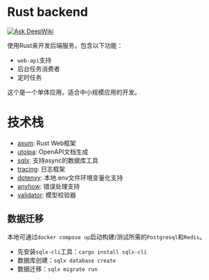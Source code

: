 # Rust backend

[![Ask DeepWiki](https://deepwiki.com/badge.svg)](https://deepwiki.com/asiazhang/rust-backend)

使用Rust来开发后端服务，包含以下功能：

- `web-api`支持
- 后台任务消费者
- 定时任务

这个是一个单体应用，适合中小规模应用的开发。

# 技术栈

- [axum](https://github.com/tokio-rs/axum): Rust Web框架
- [utoipa](https://github.com/juhaku/utoipa): OpenAPI文档生成
- [sqlx](https://github.com/launchbadge/sqlx): 支持async的数据库工具
- [tracing](https://github.com/tokio-rs/tracing): 日志框架
- [dotenvy](https://github.com/allan2/dotenvy): 本地.env文件环境变量化支持
- [anyhow](https://github.com/dtolnay/anyhow): 错误处理支持
- [validator](https://github.com/Keats/validator): 模型校验器 

## 数据迁移

本地可通过`docker compose up`启动构建/测试所需的`Postgresql`和`Redis`。

- 先安装`sqlx-cli`工具：`cargo install sqlx-cli`
- 数据库创建：`sqlx database create`
- 数据迁移：`sqlx migrate run`